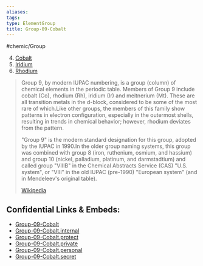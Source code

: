 ```yaml
---
aliases: 
tags: 
type: ElementGroup
title: Group-09-Cobalt
---
```

#chemic/Group 

4) [Cobalt](chemic/Elements/Group-09-Cobalt/Cobalt.md)
5) [Iridium](chemic/Elements/Group-09-Cobalt/Iridium.md)
6) [Rhodium](chemic/Elements/Group-09-Cobalt/Rhodium.md)


> Group 9, by modern IUPAC numbering, is a group (column) of chemical elements in the periodic table. Members of Group 9 include cobalt (Co), rhodium (Rh), iridium (Ir) and meitnerium (Mt). These are all transition metals in the d-block, considered to be some of the most rare of which.Like other groups, the members of this family show patterns in electron configuration, especially in the outermost shells, resulting in trends in chemical behavior;  however, rhodium deviates from the pattern.
>
> "Group 9" is the modern standard designation for this group, adopted by the IUPAC in 1990.In the older group naming systems, this group was combined with group 8 (iron, ruthenium, osmium, and hassium) and group 10 (nickel, palladium, platinum, and darmstadtium) and called group "VIIIB" in the Chemical Abstracts Service (CAS) "U.S. system", or "VIII" in the old IUPAC (pre-1990) "European system" (and in Mendeleev's original table).
>
> [Wikipedia](https://en.wikipedia.org/wiki/Group%209%20element)



## Confidential Links & Embeds: 
- [Group-09-Cobalt](../../../_public/chemic/Elements/Group-09-Cobalt.md) 
- [Group-09-Cobalt.internal](../../../_internal/chemic/Elements/Group-09-Cobalt.internal.md) 
- [Group-09-Cobalt.protect](../../../_protect/chemic/Elements/Group-09-Cobalt.protect.md) 
- [Group-09-Cobalt.private](../../../_private/chemic/Elements/Group-09-Cobalt.private.md) 
- [Group-09-Cobalt.personal](../../../_personal/chemic/Elements/Group-09-Cobalt.personal.md) 
- [Group-09-Cobalt.secret](../../../_secret/chemic/Elements/Group-09-Cobalt.secret.md) 
